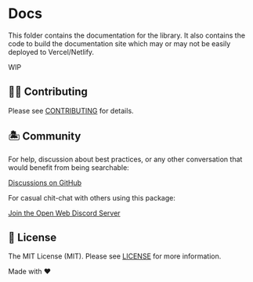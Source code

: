 # Docs

This folder contains the documentation for the library. It also contains the code to build the documentation site which may or may not be easily deployed to Vercel/Netlify.

WIP

## 💪🏼 Contributing

Please see [CONTRIBUTING](.github/CONTRIBUTING.md) for details.

## 🏝 Community

For help, discussion about best practices, or any other conversation that would benefit from being searchable:

[Discussions on GitHub](https://github.com/openwebstacks/stacks-framework/discussions)

For casual chit-chat with others using this package:

[Join the Open Web Discord Server](https://discord.ow3.org)

## 📄 License

The MIT License (MIT). Please see [LICENSE](../LICENSE.md) for more information.

Made with ❤️